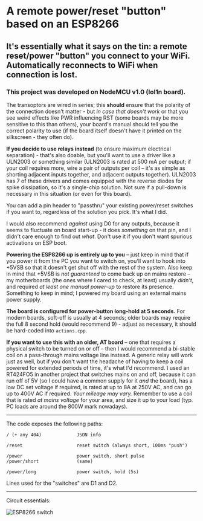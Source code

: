 # A remote power/reset "button" based on an ESP8266
## It's essentially what it says on the tin: a remote reset/power "button" you connect to your WiFi. Automatically reconnects to WiFi when connection is lost.
### This project was developed on NodeMCU v1.0 (lol1n board).

The transoptors are wired in series; this **should** ensure that the polarity of the connection doesn't matter - but *in case that doesn't work* or that you see weird effects like PWR influencing RST (some boards may be more sensitive to this than others), your board's manual should tell you the correct polarity to use (if the board itself doesn't have it printed on the silkscreen - they often do).

**If you decide to use relays instead** (to ensure maximum electrical separation) - that's also doable, but you'll want to use a driver like a ULN2003 or something similar (ULN2003 is rated at 500 mA per output; if your coil requires more, wire a pair of outputs per coil – it's as simple as shorting adjacent inputs together, and adjacent outputs together). ULN2003 has 7 of these drivers and comes equipped with the reverse diodes for spike dissipation, so it's a single-chip solution. Not sure if a pull-down is necessary in this situation (or even for this board).

You can add a pin header to "passthru" your existing power/reset switches if you want to, regardless of the solution you pick. It's what I did.

I would also recommend *against* using D0 for any outputs, because it seems to fluctuate on board start-up - it does *something* on that pin, and I didn't care enough to find out *what*. Don't use it if you don't want spurious activations on ESP boot.

**Powering the ESP8266 up is entirely up to you** – just keep in mind that if you power it from the PC you want to switch on, you'll want to hook into +5VSB so that it doesn't get shut off with the rest of the system. Also keep in mind that +5VSB is _not guaranteed_ to come back up on mains restore – my motherboards (the ones where I cared to check, at least) usually _didn't_, and required _at least one manual power-up_ to restore its presence. Something to keep in mind; I powered my board using an external mains power supply.

**The board is configured for power-button long-hold at 5 seconds.** For modern boards, soft-off is usually at 4 seconds; older boards may require the full 8 second hold (would recommend 9) - adjust as necessary, it should be hard-coded into `actions.cpp`.

**If you want to use this with an older, AT board** – one that requires a physical switch to be turned on or off – then I would recommend a bi-stable coil on a pass-through mains voltage line instead. A generic relay will work just as well, but if you don't want the headache of having to keep a coil powered for extended periods of time, it's what I'd recommend. I used an RT424FO5 in another project that switches mains on and off, because it can run off of 5V (so I could have a common supply for it _and_ the board), has a low DC set voltage if required, is rated at up to 8A at 250V AC, and can go up to 400V AC if required. _Your mileage may vary._ Remember to use a coil that is rated _at mains voltage_ for your area, and size it up to your load (typ. PC loads are around the 800W mark nowadays).

---
The code exposes the following paths:

    / (+ any 404)             JSON info
    
    /reset                    reset switch (always short, 100ms "push")
    
    /power                    power switch, short pulse
    /power/short              (same)
    
    /power/long               power switch, hold (5s)

Lines used for the "switches" are D1 and D2.

---
Circuit essentials:

![ESP8266 switch](https://github.com/Kadigan/esp8266-remote-power-reset-switch/assets/16637976/61f10ace-5ef8-449d-afa2-13582a699e72)
